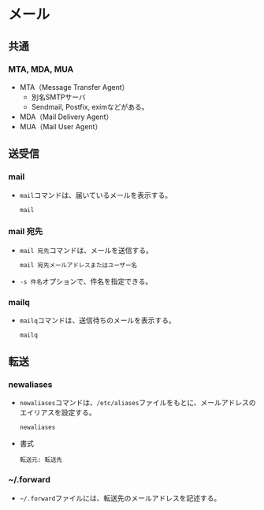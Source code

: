 # メール

## 共通

### MTA, MDA, MUA

- MTA（Message Transfer Agent）
  - 別名SMTPサーバ
  - Sendmail, Postfix, eximなどがある。
- MDA（Mail Delivery Agent）
- MUA（Mail User Agent）

## 送受信

### mail

- `mail`コマンドは、届いているメールを表示する。

  ```bash
  mail
  ```

### mail 宛先

- `mail 宛先`コマンドは、メールを送信する。

  ```bash
  mail 宛先メールアドレスまたはユーザー名
  ```

- `-s 件名`オプションで、件名を指定できる。

### mailq

- `mailq`コマンドは、送信待ちのメールを表示する。

  ```bash
  mailq
  ```

## 転送

### newaliases

- `newaliases`コマンドは、`/etc/aliases`ファイルをもとに、メールアドレスのエイリアスを設定する。

  ```bash
  newaliases
  ```

- 書式

  ```text
  転送元: 転送先
  ```

### ~/.forward

- `~/.forward`ファイルには、転送先のメールアドレスを記述する。
